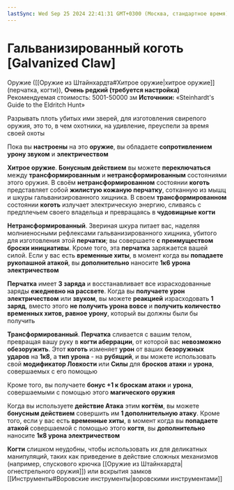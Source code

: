 ```yaml
---
lastSync: Wed Sep 25 2024 22:41:31 GMT+0300 (Москва, стандартное время)
---
```

# Гальванизированный коготь [Galvanized Claw]

Оружие ([[Оружие из Штайнхардта#Хитрое оружие|хитрое оружие]] (перчатка, когти)), **Очень редкий (требуется настройка)**
Рекомендуемая стоимость: 5001-50000 зм
**Источники:** «Steinhardt's Guide to the Eldritch Hunt»

Разрывать плоть убитых ими зверей, для изготовления свирепого оружия, это то, в чем охотники, на удивление, преуспели за время своей охоты

Пока вы **настроены** на это **оружие**, вы обладаете **сопротивлением урону звуком** и **электричеством**

**Хитрое оружие**. **Бонусным действием** вы можете **переключаться** между **трансформированным** и **нетрансформированным** состояниями этого оружия. В своём **нетрансформированном** состоянии **коготь** представляет собой **жилистую кожаную перчатку**, сотканную из мышц и шкуры гальванизированного хищника. В своем **трансформированном** состоянии **коготь** излучает электрическую энергию, сливаясь с предплечьем своего владельца и превращаясь в **чудовищные когти**

**Нетрансформированный**. Звериная шкура питает вас, наделяя молниеносными рефлексами гальванизированного хищника, убитого для изготовления этой **перчатки**; вы совершаете **с преимуществом броски инициативы**. Кроме того, эта **перчатка** заряжается вашей силой. Если у вас есть **временные хиты**, в момент когда вы **попадаете рукопашной атакой**, вы **дополнительно** наносите **1к6 урона электричеством**

**Перчатка** имеет **3 заряда** и восстанавливает все израсходованные заряды **ежедневно на рассвете**. Когда вы **получаете урон электричеством** или **звуком**, вы можете **реакцией** израсходовать **1 заряд**, вместо этого **не получить урона вовсе** и **получить количество временных хитов, равное урону**, который вы должны были бы получить

**Трансформированный**. **Перчатка** сливается с вашим телом, превращая вашу руку в **когти аберрации**, от которой вас **невозможно обезоружить**. Этот **коготь** изменяет **урон** от ваших **безоружных ударов** на **1к8**, а **тип урона** - на **рубящий**, и вы можете использовать свой **модификатор Ловкости** или **Силы** для **бросков атаки** и **урона**, совершаемых с его помощью

Кроме того, вы получаете **бонус +1 к броскам атаки** и **урона**, совершаемыми с помощью этого **магического оружия**

Когда вы используете **действие Атака** этим **когтём**, вы можете **бонусным действием** совершить им **1 дополнительную атаку**. Кроме того, если у вас есть **временные хиты**, в момент когда вы **попадаете атакой** совершаемой с помощью этого **когтя**, вы **дополнительно** наносите **1к8 урона электричеством**

**Когти** слишком неудобны, чтобы использовать их для деликатных манипуляций, таких как приведение в действие сложных механизмов (например, спускового крючка [[Оружие из Штайнхардта|огнестрельного оружия]]) или вскрытия замков [[Инструменты#Воровские инструменты|воровскими инструментами]]